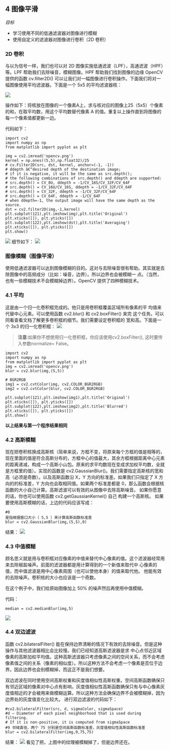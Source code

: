 ## 4 图像平滑

*目标*
*  学习使用不同的低通滤波器对图像进行模糊 
*  使用自定义的滤波器对图像进行卷积（2D 卷积）

### 2D 卷积 
与以为信号一样，我们也可以对 2D 图像实施低通滤波（LPF），高通滤波（HPF）等。LPF 帮助我们去除噪音，模糊图像。HPF 帮助我们找到图像的边缘 OpenCV 提供的函数 cv.ﬁlter2D() 可以让我们对一幅图像进行卷积操作。下面我们将对一幅图像使用平均滤波器。下面是一个 5x5 的平均滤波器核：

![](https://cdn.mathpix.com/snip/images/I6zmYuL4E7RkUZkH1xQxb4_YChnvo1JBG0diSJXNOLQ.original.fullsize.png)

操作如下：将核放在图像的一个像素A上，求与核对应的图像上25（5x5）个像素的和，在取平均数，用这个平均数替代像素 A 的值。重复以上操作直到将图像的每一个像素值都更新一边。

代码如下：

```
import cv2 
import numpy as np 
from matplotlib import pyplot as plt

img = cv2.imread('opencv.png')
kernel = np.ones((5,5),np.float32)/25
# cv.Filter2D(src, dst, kernel, anchor=(-1, -1))
# ddepth â€“desired depth of the destination image; 
# if it is negative, it will be the same as src.depth(); 
# the following combinations of src.depth() and ddepth are supported: 
# src.depth() = CV_8U, ddepth = -1/CV_16S/CV_32F/CV_64F 
# src.depth() = CV_16U/CV_16S, ddepth = -1/CV_32F/CV_64F
# src.depth() = CV_32F, ddepth = -1/CV_32F/CV_64F 
# src.depth() = CV_64F, ddepth = -1/CV_64F 
# when ddepth=-1, the output image will have the same depth as the source. 
dst = cv2.filter2D(img,-1,kernel)
plt.subplot(121),plt.imshow(img),plt.title('Original') 
plt.xticks([]), plt.yticks([]) 
plt.subplot(122),plt.imshow(dst),plt.title('Averaging') 
plt.xticks([]), plt.yticks([]) 
plt.show()
```

![](1.png)
细节如下：
![](2.png)

### 图像模糊（图像平滑）

使用低通滤波器可以达到图像模糊的目的。这对与去除噪音很有帮助。其实就是去除图像中的高频成分（比如：噪音，边界）。所以边界也会被模糊一 点。（当然，也有一些模糊技术不会模糊掉边界）。OpenCV 提供了四种模糊技术。


### 4.1 平均 

这是由一个归一化卷积框完成的。他只是用卷积框覆盖区域所有像素的平 均值来代替中心元素。可以使用函数 cv2.blur() 和 cv2.boxFilter() 来完 这个任务。可以同看查看文档了解更多卷积框的细节。我们需要设定卷积框的 宽和高。下面是一个 3x3 的归一化卷积框：
![](https://cdn.mathpix.com/snip/images/GWf5VbsOKbhj0HlMkZ6YRJyURDOOJQrlqr-65IjZPpw.original.fullsize.png)
> **注意**:如果你不想使用归一化卷积框，你应该使用cv2.boxFilter(), 这时要传入参数normalize= False。

```
import cv2 
import numpy as np 
from matplotlib import pyplot as plt
img = cv2.imread('opencv.png')
blur = cv2.blur(img,(5,5))

# BGR2RGB
img1 = cv2.cvtColor(img, cv2.COLOR_BGR2RGB)
img2 = cv2.cvtColor(blur, cv2.COLOR_BGR2RGB)

plt.subplot(121),plt.imshow(img1),plt.title('Original') 
plt.xticks([]), plt.yticks([]) 
plt.subplot(122),plt.imshow(img2),plt.title('Blurred') 
plt.xticks([]), plt.yticks([]) 
plt.show()
```

**以上结果与第一个程序结果相同**

### 4.2 高斯模糊

现在把卷积核换成高斯核（简单来说，方框不变，将原来每个方框的值是相等的，现在里面的值是符合高斯分布的，方框中心的值最大，其余方框根据距离中心元素的距离递减，构成一个高斯小山包。原来的求平均数现在变成求加权平均数，全就是方框里的值）。实现的函数是 cv2.GaussianBlur()。我们需要指定高斯核的宽和高（必须是奇数）。以及高斯函数沿 X，Y 方向的标准差。如果我们只指定了 X 方向的的标准差，Y 方向也会取相同值。如果两个标准差都是 0，那么函数会根据核函数的大小自己计算。高斯滤波可以有效的从图像中去除高斯噪音。 如果你愿意的话，你也可以使用函数 cv2.getGaussianKernel() 自己 构建一个高斯核。 如果要使用高斯模糊的话，上边的代码应该写成：

```
#0
是指根据窗口大小（ 5,5 ）来计算高斯函数标准差 
blur = cv2.GaussianBlur(img,(5,5),0)
```

结果：
![](3.png)

### 4.3 中值模糊 

顾名思义就是用与卷积框对应像素的中值来替代中心像素的值。这个滤波器经常用来去除椒盐噪声。前面的滤波器都是用计算得到的一个新值来取代中 心像素的值，而中值滤波是用中心像素周围（也可以使他本身）的值来取代他。 他能有效的去除噪声。卷积核的大小也应该是一个奇数。 

在这个例子中，我们给原始图像加上 50% 的噪声然后再使用中值模糊。

 代码：

```
median = cv2.medianBlur(img,5)
```

![](4.png)

### 4.4 双边滤波 

函数 cv2.bilateralFilter() 能在保持边界清晰的情况下有效的去除噪音。但是这种操作与其他滤波器相比会比较慢。我们已经知道高斯滤波器是求 中心点邻近区域像素的高斯加权平均值。这种高斯滤波器只考虑像素之间的空间关系，而不会考虑像素值之间的关系（像素的相似度）。所以这种方法不会考虑一个像素是否位于边界。因此边界也会别模糊掉，而这正不是我们想要。

双边滤波在同时使用空间高斯权重和灰度值相似性高斯权重。空间高斯函数确保只有邻近区域的像素对中心点有影响，灰度值相似性高斯函数确保只有与中心像素灰度值相近的才会被用来做模糊运算。所以这种方法会确保边界不会被模糊掉，因为边界处的灰度值变化比较大。 
进行双边滤波的代码如下：

```
#cv2.bilateralFilter(src, d, sigmaColor, sigmaSpace)
#d – Diameter of each pixel neighborhood that is used during filtering. 
# If it is non-positive, it is computed from sigmaSpace 
#9 邻域直径，两个 75 分别是空间高斯函数标准差，灰度值相似性高斯函数标准差 
blur = cv2.bilateralFilter(img,9,75,75)
```

结果：
![](7.png)
看见了把，上图中的纹理被模糊掉了，但是边界还在。